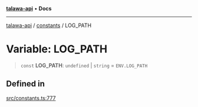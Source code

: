[**talawa-api**](../../README.md) • **Docs**

***

[talawa-api](../../modules.md) / [constants](../README.md) / LOG\_PATH

# Variable: LOG\_PATH

> `const` **LOG\_PATH**: `undefined` \| `string` = `ENV.LOG_PATH`

## Defined in

[src/constants.ts:777](https://github.com/PalisadoesFoundation/talawa-api/blob/fe65d855b3d1e3e4af621340e7e8bfa0325634c1/src/constants.ts#L777)
